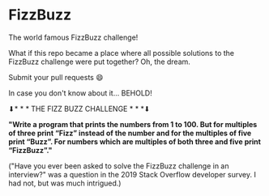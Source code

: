 # FizzBuzz
The world famous FizzBuzz challenge!

What if this repo became a place where all possible solutions to the FizzBuzz challenge were put together?
Oh, the dream.

Submit your pull requests 😄

In case you don't know about it... BEHOLD! 

⬇︎\* \* \*  THE   FIZZ BUZZ  CHALLENGE  \* \* \*⬇︎

**"Write a program that prints the numbers from 1 to 100. 
But for multiples of three print “Fizz” instead of the number and for the multiples of five print “Buzz”. 
For numbers which are multiples of both three and five print “FizzBuzz”."**

("Have you ever been asked to solve the FizzBuzz challenge in an interview?" was a question in the 2019 Stack Overflow developer survey.
I had not, but was much intrigued.)
